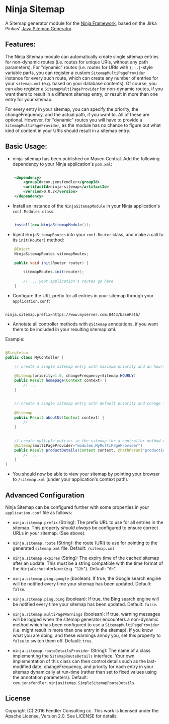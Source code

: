 # Ninja Sitemap
A Sitemap generator module for the [Ninja Framework](https://github.com/ninjaframework/ninja), based on the Jirka Pinkas' [Java Sitemap Generator](https://github.com/jirkapinkas/jsitemapgenerator).


Features:
---------
The Ninja Sitemap module can automatically create single sitemap entries for non-dynamic routes (i.e. routes for unique URIs, without any path parameters).
For "dynamic" routes (i.e. routes for URIs with `{...}`-style variable parts, you can register a custom `SitemapMultiPageProvider` instance for every such route, which can create any number of entries for your `sitemap.xml` (e.g. based on your database contents). Of course, you can also register a `SitemapMultiPageProvider` for non-dynamic routes, if you want them to result in a different sitemap entry, or result in more than one entry for your sitemap.

For every entry in your sitemap, you can specify the priority, the changeFrequency, and the actual path, if you want to. All of these are optional. However, for "dynamic" routes you will have to provide a `SitemapMultiPageProvider`, as the module has no chance to figure out what kind of content in your URIs should result in a sitemap entry.
 

Basic Usage:
------------

- ninja-sitemap has been published on Maven Central. Add the following dependency to your Ninja application's `pom.xml`:

```xml

    <dependency>
        <groupId>com.jensfendler</groupId>
        <artifactId>ninja-sitemap</artifactId>
        <version>0.0.2</version>
    </dependency>

```

- Install an instance of the `NinjaSitemapModule` in your Ninja application's `conf.Modules class`:

```java

	install(new NinjaSitemapModule());

```

- Inject `NinjaSitemapRoutes` into your `conf.Router` class, and make a call to its `init(Router)` method:

```java
	@Inject
	NinjaSitemapRoutes sitemapRoutes;

    public void init(Router router) {

        sitemapRoutes.init(router);
        
        // ... your application's routes go here
    }

```

- Configure the URL prefix for all entries in your sitemap through your `application.conf`:

```

ninja.sitemap.prefix=https://www.myserver.com:8443/basePath/

```

- Annotate all controller methods with `@Sitemap` annotations, if you want them to be included in your resulting sitemap.xml.

Example:

```java

@Singleton
public class MyContoller {

    // create a single sitemap entry with maximum priority and an hourly change frequency
     
    @Sitemap(priority=1.0, changeFrequency=Sitemap.HOURLY)
    public Result homepage(Context context) {
        // ...
    }


	// create a single sitemap entry with default priority and change frequency
	
    @Sitemap
    public Result aboutUs(Context context) {
        // ...
    }
    
    
    // create multiple entries in the sitemap for a controller method with `@PathParam` arguments
    @Sitemap(multiPageProvider="modules.MyMultiPageProvider")
    public Result productDetails(Context context, @PathParam("productId") long productId) {
        // ...
    }
}

```

- You should now be able to view your sitemap by pointing your browser to `/sitemap.xml` (under your application's context path).


Advanced Configuration
----------------------
Ninja Sitemap can be configured further with some properties in your `application.conf` file as follows:

- `ninja.sitemap.prefix` (String): The prefix URL to use for all entries in the sitemap. This property _should always_ be configured to ensure correct URLs in your sitemap. (See above).

- `ninja.sitemap.route` (String): the route (URI) to use for pointing to the generated `sitemap.xml` file. Default: `/sitemap.xml` 

- `ninja.sitemap.expires` (String): The expiry time of the cached sitemap after an update. This must be a string compatible with the time format of the `NinjaCache` interface (e.g. "`12h`"). Default: "`6h`".

- `ninja.sitemap.ping.google` (boolean): If true, the Google search engine will be notified every time your sitemap has been updated. Default: `false`.
 
- `ninja.sitemap.ping.bing` (boolean): If true, the Bing search engine will be notified every time your sitemap has been updated. Default: `false`.

- `ninja.sitemap.multiPageWarnings` (boolean): If true, warning messages will be logged when the sitemap generator encounters a non-dynamic method which has been configured to use a `SitemapMultiPageProvider` (i.e. might result in more than one entry in the sitemap). If you know what you are doing, and these warnings annoy you, set this property to `false` to switch them off. Default: `true`.

- `ninja.sitemap.routeDetailsProvider` (String): The name of a class implementing the `SitemapRouteDetails` interface. Your own implementation of this class can then control details such as the last-modified date, changeFrequency, and priority for each entry in your sitemap dynamically at run-time (rather than set to fixed values using the annotation parameters). Default: `com.jensfendler.ninjasitemap.SimpleSitemapRouteDetails`.


## License

Copyright (C) 2016 Fendler Consulting cc.
This work is licensed under the Apache License, Version 2.0. See LICENSE for details.
